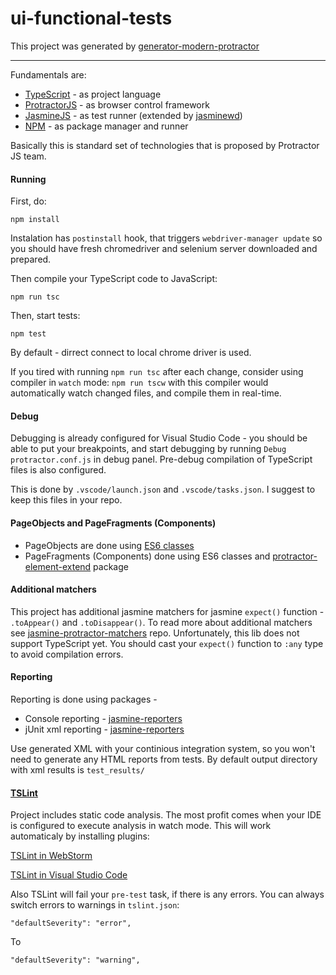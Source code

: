 # ui-functional-tests

This project was generated by [generator-modern-protractor](https://github.com/Xotabu4/generator-modern-protractor)

-------

Fundamentals are:
- [TypeScript](https://www.typescriptlang.org/docs/tutorial.html) - as project language
- [ProtractorJS](http://www.protractortest.org) - as browser control framework
- [JasmineJS](https://jasmine.github.io/2.5/introduction) - as test runner (extended by [jasminewd](https://github.com/angular/jasminewd))
- [NPM](https://docs.npmjs.com/getting-started/what-is-npm) - as package manager and runner

Basically this is standard set of technologies that is proposed by Protractor JS team.


#### Running
First, do: 

`npm install`

Instalation has `postinstall` hook, that triggers `webdriver-manager update` so you should have fresh chromedriver and selenium server downloaded and prepared.

Then compile your TypeScript code to JavaScript:

`npm run tsc`

Then, start tests:

`npm test`

By default - dirrect connect to local chrome driver is used. 

If you tired with running `npm run tsc` after each change, consider using compiler in `watch` mode:
`npm run tscw` with this compiler would automatically watch changed files, and compile them in real-time.

#### Debug
Debugging is already configured for Visual Studio Code - you should be able to put your breakpoints, and start debugging by running `Debug protractor.conf.js` in debug panel. Pre-debug compilation of TypeScript files is also configured.

This is done by `.vscode/launch.json` and `.vscode/tasks.json`. I suggest to keep this files in your repo.


#### PageObjects and PageFragments (Components)
- PageObjects are done using [ES6 classes](http://es6-features.org/#ClassDefinition)
- PageFragments (Components) done using ES6 classes and [protractor-element-extend](https://github.com/Xotabu4/protractor-element-extend) package

#### Additional matchers
This project has additional jasmine matchers for jasmine `expect()` function - `.toAppear()` and `.toDisappear()`. To read more about additional matchers see [jasmine-protractor-matchers](https://github.com/Xotabu4/jasmine-protractor-matchers) repo. Unfortunately, this lib does not support TypeScript yet. You should cast your `expect()` function to `:any` type to avoid compilation errors.

#### Reporting

Reporting is done using packages - 

- Console reporting - [jasmine-reporters](https://github.com/larrymyers/jasmine-reporters)
- jUnit xml reporting - [jasmine-reporters](https://github.com/larrymyers/jasmine-reporters)

Use generated XML with your continious integration system, so you won't need to generate any HTML reports from tests. By default output directory with xml results is `test_results/`

#### [TSLint](https://palantir.github.io/tslint/)

Project includes static code analysis. The most profit comes when your IDE is configured to execute analysis in watch mode. This will work automaticaly by installing plugins:

[TSLint in WebStorm](https://www.jetbrains.com/help/webstorm/2016.1/tslint.html)

[TSLint in Visual Studio Code](https://marketplace.visualstudio.com/items?itemName=eg2.tslint)

Also TSLint will fail your `pre-test` task, if there is any errors. You can always switch errors to warnings in `tslint.json`: 
```
"defaultSeverity": "error",
``` 
To

```
"defaultSeverity": "warning",
```
